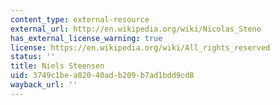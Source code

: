 ```yaml
---
content_type: external-resource
external_url: http://en.wikipedia.org/wiki/Nicolas_Steno
has_external_license_warning: true
license: https://en.wikipedia.org/wiki/All_rights_reserved
status: ''
title: Niels Steensen
uid: 3749c1be-a820-40ad-b209-b7ad1bdd9cd8
wayback_url: ''
---
```

